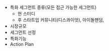- 특화 세그먼트 종류(모든 접근 가능한 세그먼트)
	- 현 스터디
	- 후 스타트업 커뮤니티(디스콰이엇), 아이돌팬덤,
- 시장규모
- 세그먼트 선정
- 특화기능
- Action Plan